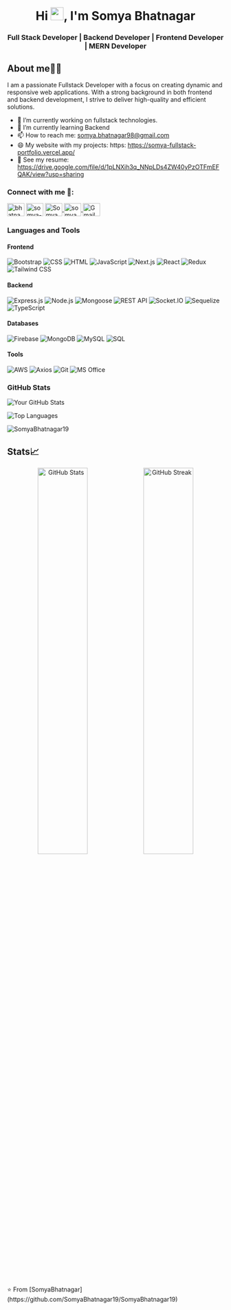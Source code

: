  <h1 align="center">Hi <img src="https://raw.githubusercontent.com/aemmadi/aemmadi/master/wave.gif" width="30"/>, I'm Somya Bhatnagar </h1>

<h3 align="center">Full Stack Developer | Backend Developer | Frontend Developer | MERN Developer</h3>

<h2 align="left">About me👨‍💻</h2>
I am a passionate Fullstack Developer with a focus on creating dynamic and responsive web applications. With a strong background in both frontend and backend development, I strive to deliver high-quality and efficient solutions.

- 🔭 I’m currently working on fullstack technologies.
- 🌱 I’m currently learning Backend
- 📫 How to reach me: somya.bhatnagar98@gmail.com
- 😄 My website with my projects: https: https://somya-fullstack-portfolio.vercel.app/
- 📄 See my resume: https://drive.google.com/file/d/1pLNXih3q_NNpLDs4ZW40yPzOTFmEFQAK/view?usp=sharing
  
### Connect with me 🤝:
<p align="left">
<a href="https://twitter.com/bhatnagar_46554" target="blank"><img align="center" src="https://raw.githubusercontent.com/rahuldkjain/github-profile-readme-generator/master/src/images/icons/Social/twitter.svg" alt="bhatnagar_46554" height="30" width="40" /></a>
<a href="https://linkedin.com/in/somya-bhatnagar" target="blank"><img align="center" src="https://raw.githubusercontent.com/rahuldkjain/github-profile-readme-generator/master/src/images/icons/Social/linked-in-alt.svg" alt="somya-bhatnagar" height="30" width="40" /></a>
  <a href="https://github.com/SomyaBhatnagar19" target="blank">
    <img align="center" src="https://raw.githubusercontent.com/rahuldkjain/github-profile-readme-generator/master/src/images/icons/Social/github.svg" alt="SomyaBhatnagar19" height="30" width="40" />
  </a>
  <a href="https://www.instagram.com/somyabhatnagar98" target="blank">
    <img align="center" src="https://raw.githubusercontent.com/rahuldkjain/github-profile-readme-generator/master/src/images/icons/Social/instagram.svg" alt="somyabhatnagar98" height="30" width="40" />
  </a>
<a href="mailto:somya.bhatnagar98@gmail.com" target="_blank">
  <img align="center" src="https://img.shields.io/badge/Gmail-D14836?style=for-the-badge&logo=gmail&logoColor=white" alt="Gmail Badge" height="30" width="40" />
</a>

</p>

### Languages and Tools

#### Frontend
![Bootstrap](https://img.shields.io/badge/-Bootstrap-563D7C?style=flat&logo=bootstrap&logoColor=white)
![CSS](https://img.shields.io/badge/-CSS3-1572B6?style=flat&logo=css3&logoColor=white)
![HTML](https://img.shields.io/badge/-HTML5-E34F26?style=flat&logo=html5&logoColor=white)
![JavaScript](https://img.shields.io/badge/-JavaScript-F7DF1E?style=flat&logo=javascript&logoColor=black)
![Next.js](https://img.shields.io/badge/-Next.js-000000?style=flat&logo=next.js&logoColor=white)
![React](https://img.shields.io/badge/-React-61DAFB?style=flat&logo=react&logoColor=white)
![Redux](https://img.shields.io/badge/-Redux-764ABC?style=flat&logo=redux&logoColor=white)
![Tailwind CSS](https://img.shields.io/badge/-Tailwind%20CSS-38B2AC?style=flat&logo=tailwind-css&logoColor=white)

#### Backend
![Express.js](https://img.shields.io/badge/-Express.js-000000?style=flat&logo=express&logoColor=white)
![Node.js](https://img.shields.io/badge/-Node.js-339933?style=flat&logo=node.js&logoColor=white)
![Mongoose](https://img.shields.io/badge/-Mongoose-880000?style=flat&logo=mongoose&logoColor=white)
![REST API](https://img.shields.io/badge/-REST%20API-0000FF?style=flat&logo=rest&logoColor=white)
![Socket.IO](https://img.shields.io/badge/-Socket.IO-010101?style=flat&logo=socket.io&logoColor=white)
![Sequelize](https://img.shields.io/badge/-Sequelize-52B0E7?style=flat&logo=sequelize&logoColor=white)
![TypeScript](https://img.shields.io/badge/-TypeScript-3178C6?style=flat&logo=typescript&logoColor=white)

#### Databases
![Firebase](https://img.shields.io/badge/-Firebase-FFCA28?style=flat&logo=firebase&logoColor=white)
![MongoDB](https://img.shields.io/badge/-MongoDB-47A248?style=flat&logo=mongodb&logoColor=white)
![MySQL](https://img.shields.io/badge/-MySQL-4479A1?style=flat&logo=mysql&logoColor=white)
![SQL](https://img.shields.io/badge/-SQL-0000FF?style=flat&logo=sql&logoColor=white)

#### Tools
![AWS](https://img.shields.io/badge/-AWS-232F3E?style=flat&logo=amazon-aws&logoColor=white)
![Axios](https://img.shields.io/badge/-Axios-5A29E4?style=flat&logo=axios&logoColor=white)
![Git](https://img.shields.io/badge/-Git-F05032?style=flat&logo=git&logoColor=white)
![MS Office](https://img.shields.io/badge/-MS%20Office-D83B01?style=flat&logo=microsoft-office&logoColor=white)


### GitHub Stats

![Your GitHub Stats](https://github-readme-stats.vercel.app/api?username=SomyaBhatnagar19&show_icons=true&theme=dark)

![Top Languages](https://github-readme-stats.vercel.app/api/top-langs/?username=SomyaBhatnagar19&layout=compact&theme=dark)

<p align="left"> <img src="https://komarev.com/ghpvc/?username=SomyaBhatnagar19&label=Profile%20views&color=0e75b6&style=flat" alt="SomyaBhatnagar19" /> </p>

<div>
  <h2>Stats📈</h2>

  <p align="center">
    <img width="48%" src="https://github-readme-stats.vercel.app/api?username=SomyaBhatnagar19&show_icons=true&theme=tokyonight" alt="GitHub Stats" />
    <img width="48%" src="https://github-readme-streak-stats.herokuapp.com/?user=SomyaBhatnagar19&theme=tokyonight" alt="GitHub Streak" />
  </p>
</div>


<br>
⭐️ From [SomyaBhatnagar](https://github.com/SomyaBhatnagar19/SomyaBhatnagar19)
